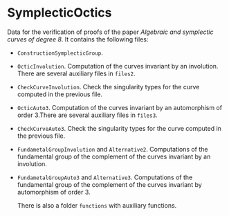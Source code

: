 # SymplecticOctics
Data for the verification of proofs of the paper *Algebraic and symplectic curves of degree 8*. It contains the following files:
- `ConstructionSymplecticGroup`.
- `OcticInvolution`. Computation of the curves invariant by an involution. There are several auxiliary files in `files2`.
- `CheckCurveInvolution`. Check the singularity types for the curve computed in the previous file.
- `OcticAuto3`. Computation of the curves invariant by an automorphism of order 3.There are several auxiliary files in `files3`.
- `CheckCurveAuto3`. Check the singularity types for the curve computed in the previous file.
- `FundametalGroupInvolution` and `Alternative2`. Computations of the fundamental group of the complement of the curves invariant by an involution.
- `FundametalGroupAuto3` and `Alternative3`. Computations of the fundamental group of the complement of the curves invariant by automorphism of order 3.

  There is also a folder `functions` with auxiliary functions.

